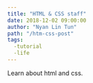 ```yaml
---
title: "HTML & CSS staff"
date: 2018-12-02 09:00:00
author: "Nyan Lin Tun"
path: "/htm-css-post"
tags:
  -tutorial
  -life
---
```


Learn about html and css.